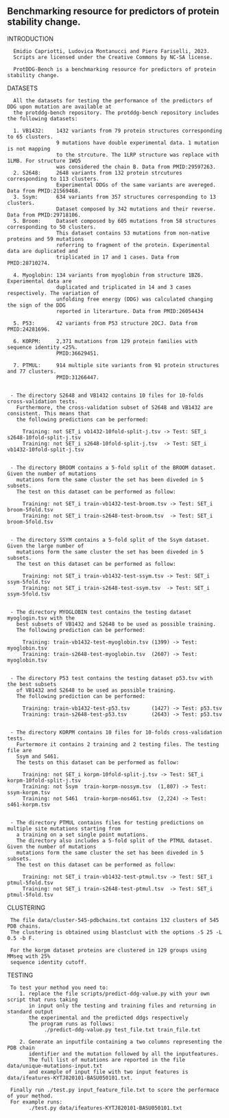 ## Benchmarking resource for predictors of protein stability change.

INTRODUCTION

      Emidio Capriotti, Ludovica Montanucci and Piero Fariselli, 2023.
      Scripts are licensed under the Creative Commons by NC-SA license.

      ProtDDG-Bench is a benchmarking resource for predictors of protein stability change. 


DATASETS

      All the datasets for testing the performance of the predictors of DDG upon mutation are available at
      the protddg-bench repository. The protddg-bench repository includes the following datasets:

      1. VB1432:    1432 variants from 79 protein structures corresponding to 65 clusters.
                    9 mutations have double experimental data. 1 mutation is not mapping 
                    to the strcuture. The 1LRP structure was replace with 1LMB. For structure 1WQ5
                    was considered the chain B. Data from PMID:29597263.
      2. S2648:     2648 variants from 132 protein strcutures corresponding to 113 clusters.
                    Experimental DDGs of the same variants are avereged. Data from PMID:21569468.
      3. Ssym:      634 variants from 357 structures corresponding to 13 clusters.
                    Dataset composed by 342 mutations and their reverse. Data from PMID:29718106.
      5. Broom:     Dataset composed by 605 mutations from 58 structures corresponding to 50 clusters.
                    This dataset contains 53 mutations from non-native proteins and 59 mutations
                    referring to fragment of the protein. Experimental data are duplicated and 
                    triplicated in 17 and 1 cases. Data from PMID:28710274.

      4. Myoglobin: 134 variants from myoglobin from structure 1BZ6. Experimental data are 
                    duplicated and triplicated in 14 and 3 cases respectively. The variation of                    
                    unfolding free energy (DDG) was calculated changing the sign of the DDG
                    reported in literarture. Data from PMID:26054434
                    
      5. P53:       42 variants from P53 structure 2OCJ. Data from PMID:24281696.

      6. KORPM:     2,371 mutations from 129 protein families with sequence identity <25%.
                    PMID:36629451.

      7. PTMUL:     914 multiple site variants from 91 protein structures and 77 clusters.
                    PMID:31266447.


     - The directory S2648 and VB1432 contains 10 files for 10-folds cross-validation tests.
       Furthermore, the cross-validation subset of S2648 and VB1432 are consistent. This means that 
       the following predictions can be performed:

         Training: not SET_i vb1432-10fold-split-j.tsv -> Test: SET_i s2648-10fold-split-j.tsv
         Training: not SET_i s2648-10fold-split-j.tsv  -> Test: SET_i vb1432-10fold-split-j.tsv


     - The directory BROOM contains a 5-fold split of the BROOM dataset. Given the number of mutations
       mutations form the same cluster the set has been diveded in 5 subsets. 
       The test on this dataset can be performed as follow:

         Training: not SET_i train-vb1432-test-broom.tsv -> Test: SET_i broom-5fold.tsv
         Training: not SET_i train-s2648-test-broom.tsv  -> Test: SET_i broom-5fold.tsv


     - The directory SSYM contains a 5-fold split of the Ssym dataset. Given the large number of
       mutations form the same cluster the set has been diveded in 5 subsets. 
       The test on this dataset can be performed as follow:

         Training: not SET_i train-vb1432-test-ssym.tsv -> Test: SET_i ssym-5fold.tsv
         Training: not SET_i train-s2648-test-ssym.tsv  -> Test: SET_i ssym-5fold.tsv


     - The directory MYOGLOBIN test contains the testing dataset myoglogin.tsv with the 
       best subsets of VB1432 and S2648 to be used as possible training.
       The following prediction can be performed:

         Training: train-vb1432-test-myoglobin.tsv (1399) -> Test: myoglobin.tsv
         Training: train-s2648-test-myoglobin.tsv  (2607) -> Test: myoglobin.tsv


     - The directory P53 test contains the testing dataset p53.tsv with the best subsets 
       of VB1432 and S2648 to be used as possible training. 
       The following prediction can be performed:

         Training: train-vb1432-test-p53.tsv       (1427) -> Test: p53.tsv
         Training: train-s2648-test-p53.tsv        (2643) -> Test: p53.tsv


     - The directory KORPM contains 10 files for 10-folds cross-validation tests.
       Furtermore it contains 2 training and 2 testing files. The testing file are
       Ssym and S461.
       The tests on this dataset can be performed as follow:

         Training: not SET_i korpm-10fold-split-j.tsv -> Test: SET_i korpm-10fold-split-j.tsv
         Training: not Ssym  train-korpm-nossym.tsv  (1,807) -> Test: ssym-korpm.tsv
         Training: not S461  train-korpm-nos461.tsv  (2,224) -> Test: s461-korpm.tsv


     - The directory PTMUL contains files for testing predictions on multiple site mutations starting from  
       a training on a set single point mutations.
       The directory also includes a 5-fold split of the PTMUL dataset. Given the number of mutations
       mutations form the same cluster the set has been diveded in 5 subsets.
       The test on this dataset can be performed as follow:

         Training: not SET_i train-vb1432-test-ptmul.tsv -> Test: SET_i ptmul-5fold.tsv
         Training: not SET_i train-s2648-test-ptmul.tsv  -> Test: SET_i ptmul-5fold.tsv


CLUSTERING

     The file data/cluster-545-pdbchains.txt contains 132 clusters of 545 PDB chains. 
     The clustering is obtained using blastclust with the options -S 25 -L 0.5 -b F.
     
     For the korpm dataset proteins are clustered in 129 groups using MMseq with 25% 
     sequence identity cutoff.


TESTING

     To test your method you need to:
        1. replace the file scripts/predict-ddg-value.py with your own script that runs taking 
           in input only the testing and training files and returning in standard output 
           the experimental and the predicted ddgs respectively
           The program runs as follows:
                ./predict-ddg-value.py test_file.txt train_file.txt

        2. Generate an inputfile containing a two columns representing the PDB chain 
           identifier and the mutation followed by all the inputfeatures.
           The full list of mutations are reported in the file data/unique-mutations-input.txt
           and example of input file with two input features is data/ifeatures-KYTJ820101-BASU050101.txt.
     
     Finally run ./test.py input_feature_file.txt to score the performace of your method.
     For example runs:
           ./test.py data/ifeatures-KYTJ820101-BASU050101.txt


